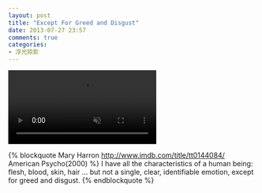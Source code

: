 ```yaml
---
layout: post
title: "Except For Greed and Disgust"
date: 2013-07-27 23:57
comments: true
categories:
- 浮光掠影
---
```


<video autoplay loop muted playsinline>
    <source src="/downloads/video/movie_clips/american_psycho_jump.mp4" type="video/mp4">
    <p>Your browser doesn't support this embedded video.</p>
</video>

{% blockquote Mary Harron http://www.imdb.com/title/tt0144084/ American Psycho(2000) %}
I have all the characteristics of a human being: flesh, blood, skin, hair … but not a single, clear, identifiable emotion, except for greed and disgust.
{% endblockquote %}

